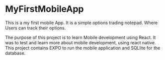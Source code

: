 # MyFirstMobileApp
This is a my first mobile App. It is a simple options trading notepad.
Where Users can track their options.

The purpose of this project is to learn Mobile development using React. It was to test and learn more about mobile development, using react native. This project contains EXPO to run the mobile application and SQLlite for the database.
